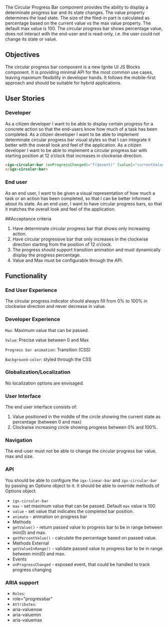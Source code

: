 The Circular Progress Bar component provides the ability to display a determinate progress bar and its state changes. The value property determines the load state. The size of the filed-in part is calculated as percentage based on the current value vs the max value property. The default max value is 100. The circular progress bar shows percentage value, does not interact with the end-user and is read-only, i.e. the user could not change its state or value.


## Objectives
The circular progress bar component is a new Ignite UI JS Blocks component. It is providing minimal API for the most common use cases, leaving maximum flexibility in developer hands. It follows the mobile-first approach and should be suitable for hybrid applications.

## User Stories

### Developer
As a citizen developer I want to be able to display certain progress for a concrete action so that the end-users know how much of a task has been completed.
As a citizen developer I want to be able to implement determinate circular progress bar visual styles so that I can integrate it better with the overall look and feel of the application.
As a citizen developer I want to be able to implement a circular progress bar with starting position at 12 o’clock that increases in clockwise direction.

```html
<igx-circular-bar (onProgressChanged)="f($event)" [value]="currentValue">
</igx-circular-bar>
```

### End user
As an end user, I want to be given a visual representation of how much a task or an action has been completed, so that I can be better informed about its state.
As an end user, I want to have circular progress bars, so that it matches the overall look and feel of the application.

##Acceptance criteria
1. Have determinate circular progress bar that shows only increasing action.
2. Have circular progressive bar that only increases in the clockwise direction starting from the position of 12 o’clock.
3. The progress should support transition animation and must dynamically display the progress percentage.
4. Value and Max must be configurable through the API.

## Functionality
### End User Experience
The circular progress indicator should always fill from 0% to 100% in clockwise direction and never decrease in value.
### Developer Experience
`Max`: Maximum value that can be passed.

`Value`: Precise value between 0 and Max

`Progress bar animation`: Transition (CSS)

`Background-color`: styled through the CSS

### Globalization/Localization
No localization options are envisaged.
### User Interface
The end user interface consists of:

1. Value positioned in the middle of the circle showing the current state as percentage (between 0 and max)
2. Clockwise increasing circle showing progress between 0% and 100%.

### Navigation
The end-user must not be able to change the circular progress bar value, max and size.

### API
You should be able to configure the `igx-linear-bar` and `igx-circular-bar` by passing an Options object to it. It should be able to override methods of Options object.

* `igx-circular-bar`
 * `max` - set maximum value that can be passed. Default `max` value is 100.
 * `value` - set value that indicates the completed bar position.
 * `animate` - animation on progress bar
* Methods
 * `getValue()` - return passed value to progress bar to be in range between min(0) and max.
 * `getPercentValue()` - calculate the percentage based on passed value.
* Methods External
 * `getValueInRange()` - validate passed value to progress bar to be in range between min(0) and max.
* Events
 * `onProgressChanged` - exposed event, that could be handled to track progress changing


### ARIA support
* `Roles`:
 * role="progressbar"
* `Attributes`:
 * aria-valuenow
 * aria-valuemin
 * aria-valuemax
